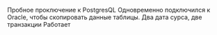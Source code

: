 Пробное проключение к PostgresQL
Одновременно подключился к Oracle, чтобы скопировать данные таблицы.
Два дата сурса, две транзакции
Работает
